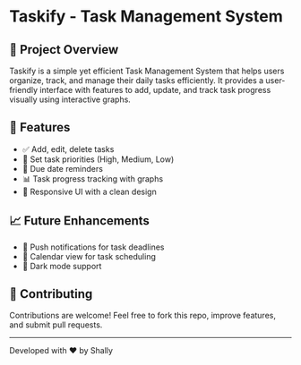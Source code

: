 # Taskify - Task Management System

## 🚀 Project Overview
Taskify is a simple yet efficient Task Management System that helps users organize, track, and manage their daily tasks efficiently. It provides a user-friendly interface with features to add, update, and track task progress visually using interactive graphs.

## 🌟 Features
- ✅ Add, edit, delete tasks
- 📌 Set task priorities (High, Medium, Low)
- 📅 Due date reminders
- 📊 Task progress tracking with graphs
- 🎨 Responsive UI with a clean design

## 📈 Future Enhancements
- 🔔 Push notifications for task deadlines
- 📅 Calendar view for task scheduling
- 🌙 Dark mode support


## 🤝 Contributing
Contributions are welcome! Feel free to fork this repo, improve features, and submit pull requests.

---
Developed with ❤️ by Shally

